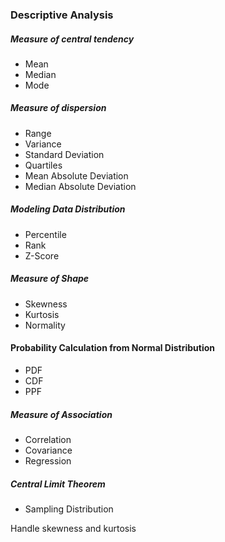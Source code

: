 ### Descriptive Analysis
##### Measure of central tendency 
- Mean
- Median
- Mode

##### Measure of dispersion
- Range
- Variance
- Standard Deviation
- Quartiles
- Mean Absolute Deviation
- Median Absolute Deviation

##### Modeling Data Distribution
- Percentile
- Rank
- Z-Score

##### Measure of Shape
- Skewness
- Kurtosis
- Normality

#### Probability Calculation from Normal Distribution
- PDF
- CDF
- PPF

##### Measure of Association
- Correlation   
- Covariance
- Regression

##### Central Limit Theorem
- Sampling Distribution

Handle skewness and kurtosis